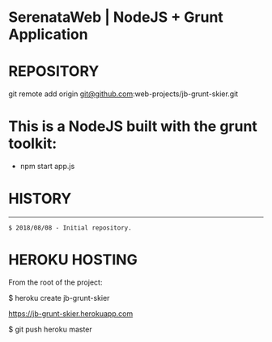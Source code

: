 SerenataWeb | NodeJS + Grunt Application
================================================================================

# REPOSITORY
git remote add origin git@github.com:web-projects/jb-grunt-skier.git

# This is a NodeJS built with the grunt toolkit:

  * npm start app.js

# HISTORY
-----------------

    $ 2018/08/08 - Initial repository.

# HEROKU HOSTING

  From the root of the project:

  $ heroku create jb-grunt-skier

  https://jb-grunt-skier.herokuapp.com

  $ git push heroku master
